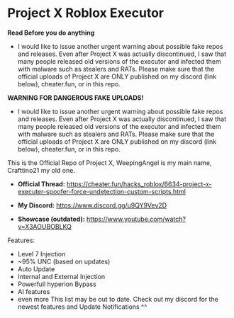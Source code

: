 # Project X Roblox Executor
**Read Before you do anything**
- I would like to issue another urgent warning about possible fake repos and releases. Even after Project X was actually discontinued, I saw that many people released old versions of the executor and infected them with malware such as stealers and RATs. Please make sure that the official uploads of Project X are ONLY published on my discord (link below), cheater.fun, or in this repo.

**WARNING FOR DANGEROUS FAKE UPLOADS!**
- I would like to issue another urgent warning about possible fake repos and releases. Even after Project X was actually discontinued, I saw that many people released old versions of the executor and infected them with malware such as stealers and RATs. Please make sure that the official uploads of Project X are ONLY published on my discord (link below), cheater.fun, or in this repo.

This is the Official Repo of Project X, WeepingAngel is my main name, Crafttino21 my old one.

- **Official Thread:** https://cheater.fun/hacks_roblox/6634-project-x-executer-spoofer-force-undetection-custom-scripts.html

- **My Discord:** https://www.discord.gg/u9QY9Vey2D

- **Showcase (outdated):** https://www.youtube.com/watch?v=X3AOUBOBLKQ

Features: 
- Level 7 Injection
- ~95% UNC (based on updates)
- Auto Update
- Internal and External Injection
- Powerfull hyperion Bypass
- AI features
- even more
This list may be out to date. Check out my discord for the newest features and Update Notifications ^^
